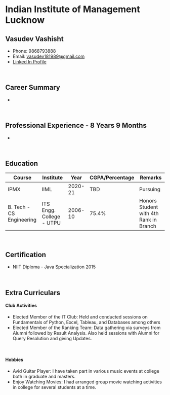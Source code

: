 # Indian Institute of Management Lucknow

## Vasudev Vashisht
- Phone: 9868793888
- Email: vasudev181989@gmail.com
- <a href="https://www.linkedin.com/in/vasudev-vashisht-0b377959/">Linked In Profile</a>

<br>

## Career Summary
- 

<br>

## Professional Experience - 8 Years 9 Months
- 

<br>


## Education
<table>
	<thead>
		<tr>
			<th>Course</th>
			<th>Institute</th>
			<th>Year</th>
			<th>CGPA/Percentage</th>
			<th>Remarks</th>
		</tr>
	</thead>
	<tbody>
		<tr>
			<td>IPMX</td>
			<td>IIML</td>
			<td>2020-21</td>
			<td>TBD</td>
			<td>Pursuing</td>
		</tr>
		<tr>
			<td>B. Tech - CS Engineering</td>
			<td>ITS Engg. College - UTPU</td>
			<td>2006-10</td>
			<td>75.4%</td>
			<td>Honors Student with 4th Rank in Branch</td>
		</tr>
	</tbody>
</table>

<br>

## Certification
- NIIT Diploma - Java Specialization 2015

<br>

## Extra Curriculars
#### Club Activities
- Elected Member of the IT Club: Held and conducted sessions on Fundamentals of Python, Excel, Tableau, and Databases among others
- Elected Member of the Ranking Team: Data gathering via surveys from Alumni followed by Result Analysis. Also held sessions with Alumni for Query Resolution and giving Updates. 

<br>

#### Hobbies
- Avid Guitar Player: I have taken part in various music events at college both in graduate and masters.
- Enjoy Watching Movies: I had arranged group movie watching activities in college for several students at a time.   